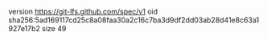 version https://git-lfs.github.com/spec/v1
oid sha256:5ad169117cd25c8a08faa30a2c16c7ba3d9df2dd03ab28d41e8c63a1927e17b2
size 49
